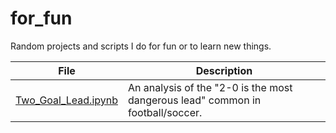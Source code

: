 # for_fun
Random projects and scripts I do for fun or to learn new things. 

| File | Description |
| ----------- | ----------- |
| [Two_Goal_Lead.ipynb](https://github.com/loluna/for_fun/blob/master/Two_Goal_Lead.ipynb) | An analysis of the "2-0 is the most dangerous lead" common in football/soccer. |
